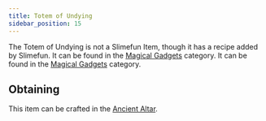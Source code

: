 ```yaml
---
title: Totem of Undying
sidebar_position: 15
---
```


The Totem of Undying is not a Slimefun Item, though it has a recipe added by Slimefun. It can be found in the [Magical Gadgets](Magical-Gadgets) category. It can be found in the [Magical Gadgets](Magical-Gadgets) category.

## Obtaining

This item can be crafted in the [Ancient Altar](Ancient-Altar).
